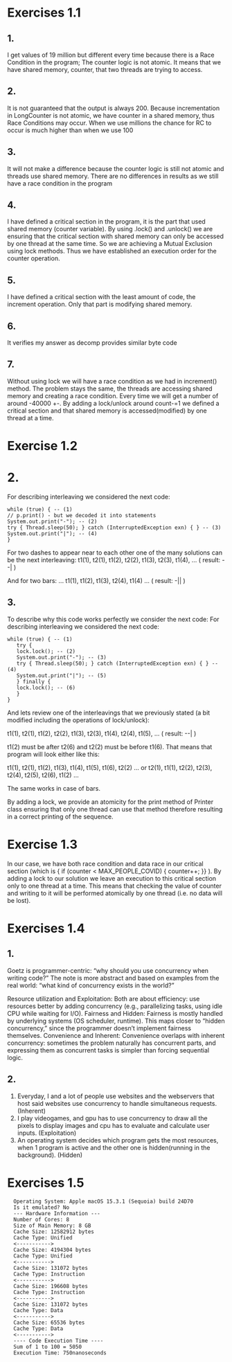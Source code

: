 # Exercises 1.1
## 1. 
I get values of 19 million but different every time because there is a Race Condition in the program;
The counter logic is not atomic. It means that we have shared memory, counter, that two threads are trying
to access.
## 2. 
It is not guaranteed that the output is always 200.
Because incrementation in LongCounter is not atomic, we have counter in a shared memory, thus
Race Conditions may occur. When we use millions the chance for RC to occur is much higher than when we use 100
## 3. 
It will not make a difference because the counter logic is still not atomic and
threads use shared memory. There are no differences in results as we still have a race condition in the program
## 4. 
I have defined a critical section in the program, it is the part that used shared memory (counter variable).
By using .lock() and .unlock() we are ensuring that the critical section with shared memory can only be
accessed by one thread at the same time. So we are achieving a Mutual Exclusion using lock methods.
Thus we have established an execution order for the counter operation.
## 5. 
I have defined a critical section with the least amount of code, the increment operation.
Only that part is modifying shared memory.
## 6. 
It verifies my answer as decomp provides similar byte code
## 7. 
Without using lock we will have a race condition as we had in increment() method. The problem stays the same,
the threads are accessing shared memory and creating a race condition. Every time we will get a number of
around -40000 +-.
By adding a lock/unlock  around count-=1 we defined a critical section and that shared memory is accessed(modified)
by one thread at a time.

# Exercise 1.2
# 2.
For describing interleaving we considered the next code:
```
while (true) { -- (1)
// p.print() - but we decoded it into statements
System.out.print("-"); -- (2)
try { Thread.sleep(50); } catch (InterruptedException exn) { } -- (3)
System.out.print("|"); -- (4)
}
```

For two dashes to appear near to each other one of the many solutions can be the next interleaving:
t1(1), t2(1), t1(2), t2(2), t1(3), t2(3), t1(4), ... ( result: --| )

And for two bars:
... t1(1), t1(2), t1(3), t2(4), t1(4) ... ( result: -|| )

## 3.
To describe why this code works perfectly we consider the next code:
For describing interleaving we considered the next code:

```
while (true) { -- (1)
   try {
   lock.lock(); -- (2)
   System.out.print("-"); -- (3)
   try { Thread.sleep(50); } catch (InterruptedException exn) { } -- (4)
   System.out.print("|"); -- (5)
   } finally {
   lock.lock(); -- (6)
   }
}
```

And lets review one of the interleavings that we previously stated (a bit modified including the operations of lock/unlock):

t1(1), t2(1), t1(2), t2(2), t1(3), t2(3), t1(4), t2(4), t1(5), ... ( result: --| )

t1(2) must be after t2(6) and t2(2) must be before t1(6). That means that program will look either like this:

t1(1), t2(1), t1(2), t1(3), t1(4), t1(5), t1(6), t2(2) ...
or
t2(1), t1(1), t2(2), t2(3), t2(4), t2(5), t2(6), t1(2) ...

The same works in case of bars.

By adding a lock, we provide an atomicity for the print method of Printer class ensuring that only one thread can use that method therefore resulting in a correct printing of the sequence.

# Exercise 1.3
In our case, we have both race condition and data race in our critical section (which is { if (counter < MAX_PEOPLE_COVID) { counter++; }} ).
By adding a lock to our solution we leave an execution to this critical section only to one thread at a time.
This means that checking the value of counter and writing to it will be performed atomically by one thread (i.e. no data will be lost).

# Exercises 1.4
## 1.
Goetz is programmer-centric:
“why should you use concurrency when writing code?”
The note is more abstract and based on examples from the real world:
“what kind of concurrency exists in the world?”

Resource utilization and Exploitation:
Both are about efficiency: use resources better by adding concurrency (e.g., parallelizing tasks, using idle
CPU while waiting for I/O).
Fairness and Hidden:
Fairness is mostly handled by underlying systems (OS scheduler, runtime). This maps closer to “hidden concurrency,”
since the programmer doesn’t implement fairness themselves.
Convenience and	Inherent:
Convenience overlaps with inherent concurrency: sometimes the problem naturally has concurrent parts,
and expressing them as concurrent tasks is simpler than forcing sequential logic.




## 2.
1. Everyday, I and a lot of people use websites and the  webservers that host said websites use concurrency
   to handle simultaneous requests. (Inherent)
2. I play videogames, and gpu has to use concurrency to draw all the pixels to display images and cpu has to
   evaluate and calculate user inputs. (Exploitation)
3. An operating system decides which program gets the most resources, when 1 program is active and the other one
   is hidden(running in the background). (Hidden)

# Exercises 1.5
      Operating System: Apple macOS 15.3.1 (Sequoia) build 24D70
      Is it emulated? No
      --- Hardware Information ---
      Number of Cores: 8
      Size of Main Memory: 8 GB
      Cache Size: 12582912 bytes
      Cache Type: Unified
      <----------->
      Cache Size: 4194304 bytes
      Cache Type: Unified
      <----------->
      Cache Size: 131072 bytes
      Cache Type: Instruction
      <----------->
      Cache Size: 196608 bytes
      Cache Type: Instruction
      <----------->
      Cache Size: 131072 bytes
      Cache Type: Data
      <----------->
      Cache Size: 65536 bytes
      Cache Type: Data
      <----------->
      ---- Code Execution Time ----
      Sum of 1 to 100 = 5050
      Execution Time: 750nanoseconds